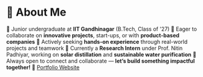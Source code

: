 # 💫 About Me

🔭 Junior undergraduate at **IIT Gandhinagar** (B.Tech, Class of '27)
👯 Eager to collaborate on **innovative projects**, start-ups, or with **product-based companies**
🤝 Actively seeking **hands-on experience** through real-world projects and teamwork
🌱 Currently a **Research Intern** under Prof. Nitin Padhiyar, working on **solar distillation** and **sustainable water purification**
💬 Always open to connect and collaborate — **let’s build something impactful together!**
🔗 [Portfolio Website](https://rajput-vivek-16.github.io/Portfolio/)

